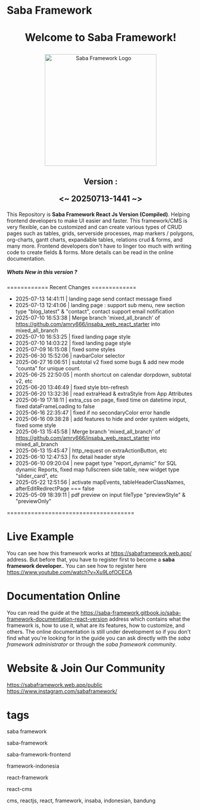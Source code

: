 <h1>Saba Framework</h1>

# <p align="center">Welcome to Saba Framework!</p>

<p align="center"><img src="https://res.cloudinary.com/insaba/image/upload/v1700625287/saba_framework/logo_saba_framework_gqw72y.png" alt="Saba Framework Logo" width="300"></p>

## <p align="center">Version : </p><p align="center"><~ 20250713-1441 ~></p>

This Repository is **Saba Framework React Js Version (Compiled)**. Helping frontend developers to make UI easier and faster. This framework/CMS is very flexible, can be customized and can create various types of CRUD pages such as tables, grids, serverside processes, map markers / polygons, org-charts, gantt charts, expandable tables, relations crud & forms, and many more. Frontend developers don't have to linger too much with writing code to create fields & forms. More details can be read in the online documentation.

##### Whats New in this version ?

============ Recent Changes =============

- 2025-07-13 14:41:11 | landing page send contact message fixed
- 2025-07-13 12:41:06 | landing page : support sub menu, new section type "blog_latest" & "contact", contact support email notification
- 2025-07-10 16:53:38 | Merge branch 'mixed_all_branch' of https://github.com/amry666/insaba_web_react_starter into mixed_all_branch
- 2025-07-10 16:53:25 | fixed landing page style
- 2025-07-10 14:03:22 | fixed landing page style
- 2025-07-09 16:15:08 | fixed some styles
- 2025-06-30 15:52:06 | navbarColor selector
- 2025-06-27 16:06:51 | subtotal v2 fixed some bugs & add new mode "counta" for unique count.
- 2025-06-25 22:50:05 | month shortcut on calendar dorpdown, subtotal v2,  etc
- 2025-06-20 13:46:49 | fixed style btn-refresh
- 2025-06-20 13:32:36 | read extraHead & extraStyle from App Attributes
- 2025-06-19 17:18:11 | extra_css on page, fixed time on datetime input, fixed dataFrameLoading to false
- 2025-06-16 22:35:47 | fixed if no secondaryColor error handle
- 2025-06-16 09:38:28 | add features to hide and order system widgets, fixed some style
- 2025-06-13 15:45:58 | Merge branch 'mixed_all_branch' of https://github.com/amry666/insaba_web_react_starter into mixed_all_branch
- 2025-06-13 15:45:47 | http_request on extraActionButton, etc
- 2025-06-10 12:47:53 | fix detail header style
- 2025-06-10 09:20:04 | new paget type "report_dynamic" for SQL dynamic Reports, fixed map fullscreen side table, new widget type "slider_card", etc
- 2025-05-22 12:51:56 | activate mapEvents, tableHeaderClassNames, afterEditRedirectPage === false
- 2025-05-09 18:39:11 | pdf preview on input fileType "previewStyle" & "previewOnly"

=====================================

# Live Example

You can see how this framework works at https://sabaframework.web.app/ address. But before that, you have to register first to become a **saba framework developer.**. You can see how to register here https://www.youtube.com/watch?v=Xu9LofOCECA

# Documentation Online

You can read the guide at the https://saba-framework.gitbook.io/saba-framework-documentation-react-version address which contains what the framework is, how to use it, what are its features, how to customize, and others. The online documentation is still under development so if you don't find what you're looking for in the guide you can ask directly with the _saba framework administrator_ or through the _saba framework community_.

# Website & Join Our Community

https://sabaframework.web.app/public
https://www.instagram.com/sabaframework/

# tags

<p>saba framework</p>
<p>saba-framework</p>
<p>saba-framework-frontend</p>
<p>framework-indonesia</p>
<p>react-framework</p>
<p>react-cms</p>
<p>cms, reactjs, react, framework, insaba, indonesian, bandung</p>
